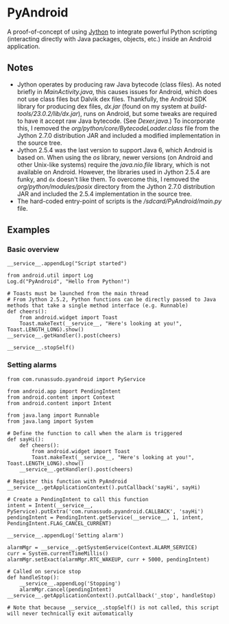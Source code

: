 # PyAndroid

A proof-of-concept of using [Jython](http://jython.org/) to integrate powerful Python scripting (interacting directly with Java packages, objects, etc.) inside an Android application.

## Notes

* Jython operates by producing raw Java bytecode (class files). As noted briefly in *MainActivity.java*, this causes issues for Android, which does not use class files but Dalvik dex files. Thankfully, the Android SDK library for producing dex files, *dx.jar* (found on my system at *build-tools/23.0.2/lib/dx.jar*), runs on Android, but some tweaks are required to have it accept raw Java bytecode. (See *Dexer.java*.) To incorporate this, I removed the *org/python/core/BytecodeLoader.class* file from the Jython 2.7.0 distribution JAR and included a modified implementation in the source tree.
* Jython 2.5.4 was the last version to support Java 6, which Android is based on. When using the *os* library, newer versions (on Android and other Unix-like systems) require the *java.nio.file* library, which is not available on Android. However, the libraries used in Jython 2.5.4 are funky, and `dx` doesn't like them. To overcome this, I removed the *org/python/modules/posix* directory from the Jython 2.7.0 distribution JAR and included the 2.5.4 implementation in the source tree.
* The hard-coded entry-point of scripts is the */sdcard/PyAndroid/main.py* file.

## Examples

### Basic overview

    __service__.appendLog("Script started")
    
    from android.util import Log
    Log.d("PyAndroid", "Hello from Python!")
    
    # Toasts must be launched from the main thread
    # From Jython 2.5.2, Python functions can be directly passed to Java methods that take a single method interface (e.g. Runnable)
    def cheers():
    	from android.widget import Toast
    	Toast.makeText(__service__, "Here's looking at you!", Toast.LENGTH_LONG).show()
    __service__.getHandler().post(cheers)
    
    __service__.stopSelf()

### Setting alarms

    from com.runassudo.pyandroid import PyService
    
    from android.app import PendingIntent
    from android.content import Context
    from android.content import Intent
    
    from java.lang import Runnable
    from java.lang import System
    
    # Define the function to call when the alarm is triggered
    def sayHi():
    	def cheers():
    		from android.widget import Toast
    		Toast.makeText(__service__, "Here's looking at you!", Toast.LENGTH_LONG).show()
    	__service__.getHandler().post(cheers)
    
    # Register this function with PyAndroid
    __service__.getApplicationContext().putCallback('sayHi', sayHi)
    
    # Create a PendingIntent to call this function
    intent = Intent(__service__, PyService).putExtra('com.runassudo.pyandroid.CALLBACK', 'sayHi')
    pendingIntent = PendingIntent.getService(__service__, 1, intent, PendingIntent.FLAG_CANCEL_CURRENT)
    
    __service__.appendLog('Setting alarm')
    
    alarmMgr = __service__.getSystemService(Context.ALARM_SERVICE)
    curr = System.currentTimeMillis()
    alarmMgr.setExact(alarmMgr.RTC_WAKEUP, curr + 5000, pendingIntent)
    
    # Called on service stop
    def handleStop():
    	__service__.appendLog('Stopping')
    	alarmMgr.cancel(pendingIntent)
    __service__.getApplicationContext().putCallback('_stop', handleStop)
    
    # Note that because __service__.stopSelf() is not called, this script will never technically exit automatically
